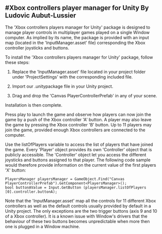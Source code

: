#Xbox controllers player manager for Unity
By Ludovic Aubut-Lussier
------------------------------------------

The 'Xbox controllers players manager for Unity' package is designed to manage player controls
in multiplayer games played on a single Window computer. As implied by its name, the package
is provided with an input map (located in the 'InputManager.asset' file) corresponding the
Xbox controller joysticks and buttons.

To install the 'Xbox controllers players manager for Unity' package, follow these steps:

1) Replace the 'InputManager.asset' file located in your project folder under 'ProjectSettings'
with the corresponding included file.

2) Import our .unitypackage file in your Unity project.

3) Drag and drop the 'Canvas PlayerControllerPrefab' in any of your scene.

Installation is then complete.

Press play to launch the game and observe how players can now join the game by a push of the Xbox
controller 'A' button. A player may also leave the game by pressing the Xbox controller 'B' button.
Up to 11 players may join the game, provided enough Xbox controllers are connected to the computer.

Use the listOfPlayers variable to access the list of players that have joined the game. Every 'Player'
object provides its own 'Controller' object that is publicly accessible. The 'Controller' object
let you access the different joysticks and buttons assigned to that player. The following code
sample would therefore provide information on the current value of the first players 'X' button:

	PlayersManager playersManager = GameObject.Find("Canvas PlayerControllerPrefab").GetComponent<PlayersManager>();
	bool buttonAValue = Input.GetButton (playersManager.listOfPlayers [0].controller.buttonA);

Note that the 'InputManager.asset' map all the controls for 11 different Xbox controllers as well
as the default controls usually provided by default in a Unity project. The only exceptions are the
two trigger buttons (axis 9 and 10 of a Xbox controller). It is a known issue with Window's drivers
that the behaviour of these two buttons becomes unpredictable when more then one is plugged in a
Window machine.


